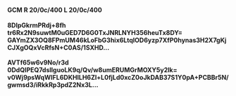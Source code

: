 #### GCM R 20/0c/400 L 20/0c/400
**8DlpGkrmPRdj+8fh**<br/>**tr6Rx2N9suwtM0uGED7D6G0TxJNRLNYH356heuTx8DY=**<br/>**GAYmZX3OQ8FPmUM46kLoFbG3hix6LtqlOD6yzp7XfP0hynas3H2X7gKjCJXgOQxVcRfsN+C0AS/1SXHD...**<br/><br/>
**AVTf65w6v9No/r3d**<br/>**0DdQIPEQ7dsllguoLK9q/Qv/w8umERUMGrMOXY5y2lk=**<br/>**v0Wj9psWqWIFL6DKHlLH6Zl+L0fjLd0xcZ0oJkDAB37S1Y0pA+PCBBr5N/gwmsd3/iRkkRp3pdZ2Nx3L...**